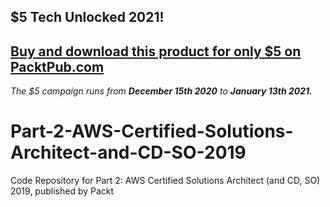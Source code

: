 ## $5 Tech Unlocked 2021!
[Buy and download this product for only $5 on PacktPub.com](https://www.packtpub.com/)
-----
*The $5 campaign         runs from __December 15th 2020__ to __January 13th 2021.__*

# Part-2-AWS-Certified-Solutions-Architect-and-CD-SO-2019
Code Repository for Part 2: AWS Certified Solutions Architect (and CD, SO) 2019, published by Packt
